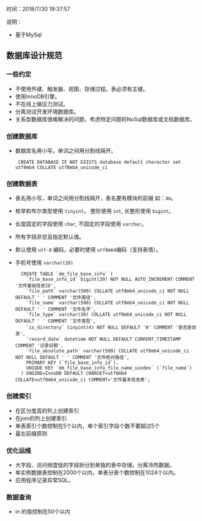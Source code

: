 时间：2018/7/30 19:37:57    

说明：

* 基于MySql


## 数据库设计规范

### 一些约定

* 不使用外键、触发器、视图、存储过程。表必须有主键。
* 使用InnoDB引擎。
* 不在线上做压力测试。
* 分离测试开发环境数据库。
* 关系型数据库很难解决的问题，考虑特定问题的NoSql数据库或文档数据库。

###  创建数据库

 * 数据库名用小写，单词之间用分割线隔开。

		CREATE DATABASE IF NOT EXISTS database default character set utf8mb4 COLLATE utf8mb4_unicode_ci

### 创建数据表   

* 表名用小写，单词之间用分割线隔开，表名要有模块的前缀 如：`dm`。
* 枚举和布尔类型使用 `tinyint`， 整形使用 `int`, 长整形使用 `bigint`。
* 长度固定的字段使用 `char`, 不固定的字段使用 `varchar`。
* 所有字段非空且指定默认值。
* 默认使用 `utf-8` 编码，必要时使用 `utf8m64`编码（支持表情）。
* 手机号使用 `varchar(20)`


		CREATE TABLE `dm_file_base_info` (
		  `file_base_info_id` bigint(20) NOT NULL AUTO_INCREMENT COMMENT '文件基础信息ID',
		  `file_path` varchar(500) COLLATE utf8mb4_unicode_ci NOT NULL DEFAULT ' ' COMMENT '文件路径',
		  `file_name` varchar(500) COLLATE utf8mb4_unicode_ci NOT NULL DEFAULT ' ' COMMENT '文件名字',
		  `file_type` varchar(30) COLLATE utf8mb4_unicode_ci NOT NULL DEFAULT ' ' COMMENT '文件类型',
		  `is_directory` tinyint(4) NOT NULL DEFAULT '0' COMMENT '是否是目录',
		  `record_date` datetime NOT NULL DEFAULT CURRENT_TIMESTAMP COMMENT '记录日期',
		  `file_absolute_path` varchar(500) COLLATE utf8mb4_unicode_ci NOT NULL DEFAULT ' ' COMMENT '文件绝对路径',
		  PRIMARY KEY (`file_base_info_id`),
		  UNIQUE KEY `dm_file_base_info_file_name_uindex` (`file_name`)
		) ENGINE=InnoDB DEFAULT CHARSET=utf8mb4 COLLATE=utf8mb4_unicode_ci COMMENT='文件基本信息表';

### 创建索引

* 在区分度高的列上创建索引
* 在join的列上创建索引
* 单表索引个数控制在5个以内，单个索引字段个数不要超过5个
* 最左前缀原则

### 优化运维

* 大字段、访问频度低的字段拆分到单独的表中存储，分离冷热数据。
* 单实例数据表控制在2000个以内，单表分表个数控制在1024个以内。
* 应用程序记录异常SQL。

### 数据查询

* in 的值控制在50个以内

